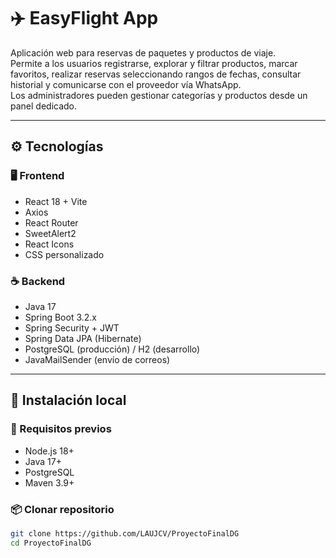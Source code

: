 # ✈️ EasyFlight App

Aplicación web para reservas de paquetes y productos de viaje.  
Permite a los usuarios registrarse, explorar y filtrar productos, marcar favoritos, realizar reservas seleccionando rangos de fechas, consultar historial y comunicarse con el proveedor vía WhatsApp.  
Los administradores pueden gestionar categorías y productos desde un panel dedicado.

---

## ⚙️ Tecnologías

### 🖥️ Frontend
- React 18 + Vite
- Axios
- React Router
- SweetAlert2
- React Icons
- CSS personalizado

### ☕ Backend
- Java 17
- Spring Boot 3.2.x
- Spring Security + JWT
- Spring Data JPA (Hibernate)
- PostgreSQL (producción) / H2 (desarrollo)
- JavaMailSender (envío de correos)

---

## 🚀 Instalación local

### 🧩 Requisitos previos
- Node.js 18+
- Java 17+
- PostgreSQL
- Maven 3.9+

### 📦 Clonar repositorio
```bash
git clone https://github.com/LAUJCV/ProyectoFinalDG
cd ProyectoFinalDG
